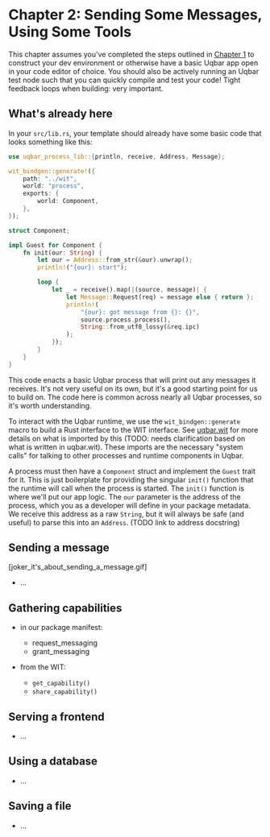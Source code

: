 # Chapter 2: Sending Some Messages, Using Some Tools

This chapter assumes you've completed the steps outlined in [Chapter 1](./my_first_app/chapter_1) to construct your dev environment or otherwise have a basic Uqbar app open in your code editor of choice. You should also be actively running an Uqbar test node such that you can quickly compile and test your code! Tight feedback loops when building: very important.

## What's already here

In your `src/lib.rs`, your template should already have some basic code that looks something like this:

```rust
use uqbar_process_lib::{println, receive, Address, Message};

wit_bindgen::generate!({
    path: "../wit",
    world: "process",
    exports: {
        world: Component,
    },
});

struct Component;

impl Guest for Component {
    fn init(our: String) {
        let our = Address::from_str(&our).unwrap();
        println!("{our}: start");

        loop {
            let _ = receive().map(|(source, message)| {
                let Message::Request(req) = message else { return };
                println!(
                    "{our}: got message from {}: {}",
                    source.process.process(),
                    String::from_utf8_lossy(&req.ipc)
                );
            });
        }
    }
}
```

This code enacts a basic Uqbar process that will print out any messages it receives. It's not very useful on its own, but it's a good starting point for us to build on. The code here is common across nearly all Uqbar processes, so it's worth understanding.

To interact with the Uqbar runtime, we use the `wit_bindgen::generate` macro to build a Rust interface to the WIT interface. See [uqbar.wit](./apis/uqbar_wit.md) for more details on what is imported by this (TODO: needs clarification based on what is written in uqbar.wit). These imports are the necessary "system calls" for talking to other processes and runtime components in Uqbar.

A process must then have a `Component` struct and implement the `Guest` trait for it. This is just boilerplate for providing the singular `init()` function that the runtime will call when the process is started. The `init()` function is where we'll put our app logic. The `our` parameter is the address of the process, which you as a developer will define in your package metadata. We receive this address as a raw `String`, but it will always be safe (and useful) to parse this into an `Address`. (TODO link to address docstring)

## Sending a message

[joker_it's_about_sending_a_message.gif]

- ...

## Gathering capabilities

- in our package manifest:
    - request_messaging
    - grant_messaging

- from the WIT:
    - `get_capability()`
    - `share_capability()`

## Serving a frontend

- ...

## Using a database

- ...

## Saving a file

- ...

